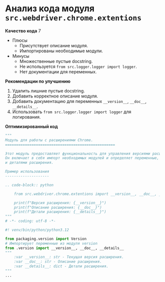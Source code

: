# Анализ кода модуля `src.webdriver.chrome.extentions`

**Качество кода**
7
- Плюсы
    - Присутствует описание модуля.
    - Импортированы необходимые модули.
- Минусы
    -  Множественные пустые docstring.
    -  Не используется `from src.logger.logger import logger`.
    -  Нет документации для переменных.

**Рекомендации по улучшению**

1.  Удалить лишние пустые docstring.
2.  Добавить корректное описание модуля.
3.  Добавить документацию для переменных `__version__`, `__doc__`, `__details__`.
4.  Использовать `from src.logger.logger import logger` для логирования.

**Оптимизированный код**

```python
"""
Модуль для работы с расширениями Chrome.
==================================================

Этот модуль предоставляет функциональность для управления версиями расширений Chrome.
Он включает в себя импорт необходимых модулей и определяет переменные, связанные с версией
и деталями расширения.

Пример использования
--------------------

.. code-block:: python

    from src.webdriver.chrome.extentions import __version__, __doc__, __details__

    print(f"Версия расширения: {__version__}")
    print(f"Описание расширения: {__doc__}")
    print(f"Детали расширения: {__details__}")
"""
# -*- coding: utf-8 -*-

#! venv/bin/python/python3.12

from packaging.version import Version
# Импортирует переменные из модуля version
from .version import __version__, __doc__, __details__
"""
    :var __version__: str - Текущая версия расширения.
    :var __doc__: str - Описание расширения.
    :var __details__: dict - Детали расширения.
"""
...
```